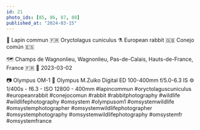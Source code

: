 ```yaml
---
id: 21
photo_ids: [85, 86, 87, 88]
published_at: "2024-03-15"
---
```

🐇 
Lapin commun 🇫🇷
Oryctolagus cuniculus ⚗️
European rabbit 🇬🇧
Conejo común 🇪🇸

🗺️ Champs de Wagnonlieu, Wagnonlieu, Pas-de-Calais, Hauts-de-France, France 🇫🇷
📅 2023-03-02

📷 Olympus OM-1
🔭 Olympus M.Zuiko Digital ED 100-400mm f/5.0-6.3 IS
⚙️ 1/400s - f6.3 - ISO 12800 - 400mm
#lapincommun #oryctolaguscuniculus #europeanrabbit #conejocomun #rabbit #rabbitphotography #wildlife #wildlifephotography #omsystem #olympusom1 #omsystemwildlife #omsystemphotographer #omsystemwildlifephotographer #omsystemphotography #omsystemwildlifephotography #omsystemfr #omsystemfrance